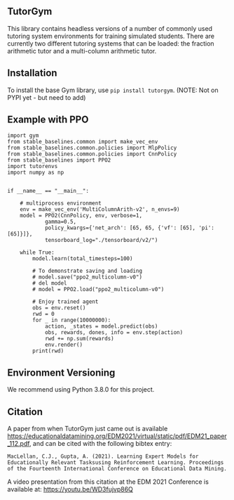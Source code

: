 ## TutorGym

This library contains headless versions of a number of commonly used tutoring system environments for training simulated students.  There are currently two different tutoring systems that can be loaded: the fraction arithmetic tutor and a multi-column arithmetic tutor.

## Installation

To install the base Gym library, use `pip install tutorgym`. (NOTE: Not on PYPI yet - but need to add)

## Example with PPO

```
import gym
from stable_baselines.common import make_vec_env
from stable_baselines.common.policies import MlpPolicy
from stable_baselines.common.policies import CnnPolicy
from stable_baselines import PPO2
import tutorenvs
import numpy as np


if __name__ == "__main__":

    # multiprocess environment
    env = make_vec_env('MultiColumnArith-v2', n_envs=9)
    model = PPO2(CnnPolicy, env, verbose=1,
            gamma=0.5,
            policy_kwargs={'net_arch': [65, 65, {'vf': [65], 'pi': [65]}]},
            tensorboard_log="./tensorboard/v2/")

    while True:
        model.learn(total_timesteps=100)

        # To demonstrate saving and loading
        # model.save("ppo2_multicolumn-v0")
        # del model
        # model = PPO2.load("ppo2_multicolumn-v0")

        # Enjoy trained agent
        obs = env.reset()
        rwd = 0
        for _ in range(10000000):
            action, _states = model.predict(obs)
            obs, rewards, dones, info = env.step(action)
            rwd += np.sum(rewards)
            env.render()
        print(rwd)

```


## Environment Versioning

We recommend using Python 3.8.0 for this project. 

## Citation

A paper from when TutorGym just came out is available https://educationaldatamining.org/EDM2021/virtual/static/pdf/EDM21_paper_112.pdf, and can be cited with the following bibtex entry:

```
MacLellan, C.J., Gupta, A. (2021). Learning Expert Models for Educationally Relevant Tasksusing Reinforcement Learning. Proceedings of the Fourteenth International Conference on Educational Data Mining.

```

A video presentation from this citation at the EDM 2021 Conference is available at: https://youtu.be/WD3fujvp86Q
